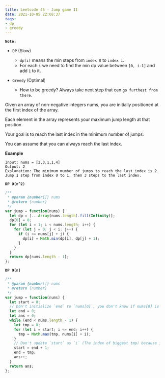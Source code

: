 ```yaml
---
title: Leetcode 45 - Jump game II
date: 2021-10-05 22:08:37
tags:
- dp
- greedy
---
```

**`Note:`**
- `DP` (Slow)
  - `dp[i]` means the min steps from `index 0` to `index i`.
  - For each `i` we need to find the min dp value between `[0, i-1]` and add `1` to it.

- `Greedy` (Optimal)
  - How to be greedy? Always take next step that can `go furthest from there`.

Given an array of non-negative integers nums, you are initially positioned at the first index of the array.

Each element in the array represents your maximum jump length at that position.

Your goal is to reach the last index in the minimum number of jumps.

You can assume that you can always reach the last index.

**Example**
```
Input: nums = [2,3,1,1,4]
Output: 2
Explanation: The minimum number of jumps to reach the last index is 2. Jump 1 step from index 0 to 1, then 3 steps to the last index.
```

**`DP O(n^2)`** 
```javascript
/**
 * @param {number[]} nums
 * @return {number}
 */
var jump = function(nums) {
  let dp = [...Array(nums.length).fill(Infinity)];
  dp[0] = 0;
  for (let i = 1; i < nums.length; i++) {
    for (let j = 0; j < i; j++) {
      if (i <= nums[j] + j) {
        dp[i] = Math.min(dp[i], dp[j] + 1);
      }
    }
  }
  return dp[nums.length - 1];
};
```

**`DP O(n)`**
```javascript
/**
 * @param {number[]} nums
 * @return {number}
 */
var jump = function(nums) {
  let start = 0;
  // Don't initialize `end` to `nums[0]`, you don't know if nums[0] is bigger than nums.length - 1.
  let end = 0;
  let ans = 0;
  while (end < nums.length - 1) {
    let tmp = 0;
    for (let i = start; i <= end; i++) {
      tmp = Math.max(tmp, nums[i] + i);
    }
    // Don't update `start` as `i` (The index of biggest tmp) because in that way we'll iterate elements after `i` more than one.
    start = end + 1;
    end = tmp;
    ans++;
  }
  return ans;
};
```